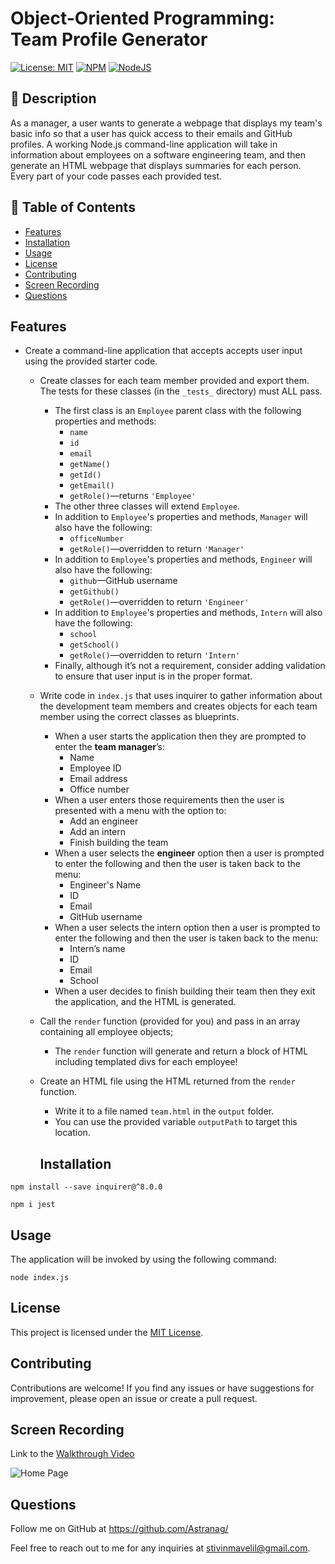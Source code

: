 # Object-Oriented Programming: Team Profile Generator
[![License: MIT](https://img.shields.io/badge/License-MIT-yellow.svg?style=for-the-badge)](https://opensource.org/licenses/MIT) [![NPM](https://img.shields.io/badge/NPM-%23CB3837.svg?style=for-the-badge&logo=npm&logoColor=white)](https://www.npmjs.com/)
[![NodeJS](https://img.shields.io/badge/node.js-6DA55F?style=for-the-badge&logo=node.js&logoColor=white)](https://nodejs.org/)

## 📖 Description

As a manager, a user wants to generate a webpage that displays my team's basic info so that a user has quick access to their emails and GitHub profiles. A working Node.js command-line application will take in information about employees on a software engineering team, and then generate an HTML webpage that displays summaries for each person. Every part of your code passes each provided test.

## 🚩 Table of Contents
- [Features](#features)
- [Installation](#installation)
- [Usage](#usage)
- [License](#license)
- [Contributing](#contributing)
- [Screen Recording](#screen-recording)
- [Questions](#questions)

## Features 


* Create a command-line application that accepts accepts user input using the provided starter code.   
  * Create classes for each team member provided and export them. The tests for these classes (in the `_tests_` directory) must ALL pass.     
    * The first class is an `Employee` parent class with the following properties and methods:       
      * `name`
      * `id`
      * `email`
      * `getName()`
      * `getId()`
      * `getEmail()`
      * `getRole()`&mdash;returns `'Employee'`     
    * The other three classes will extend `Employee`.      
    * In addition to `Employee`'s properties and methods, `Manager` will also have the following:
      * `officeNumber`
      * `getRole()`&mdash;overridden to return `'Manager'`
    * In addition to `Employee`'s properties and methods, `Engineer` will also have the following:
      * `github`&mdash;GitHub username
      * `getGithub()`
      * `getRole()`&mdash;overridden to return `'Engineer'`
    * In addition to `Employee`'s properties and methods, `Intern` will also have the following:
      * `school`
      * `getSchool()`
      * `getRole()`&mdash;overridden to return `'Intern'`
    * Finally, although it’s not a requirement, consider adding validation to ensure that user input is in the proper format.   
  * Write code in `index.js` that uses inquirer to gather information about the development team members and creates objects for each team member using the correct classes as blueprints.
    * When a user starts the application then they are prompted to enter the **team manager**’s:
      * Name
      * Employee ID
      * Email address
      * Office number
    * When a user enters those requirements then the user is presented with a menu with the option to:
      * Add an engineer
      * Add an intern 
      * Finish building the team
    * When a user selects the **engineer** option then a user is prompted to enter the following and then the user is taken back to the menu:
      * Engineer's Name
      * ID
      * Email
      * GitHub username
    * When a user selects the intern option then a user is prompted to enter the following and then the user is taken back to the menu:
      * Intern’s name
      * ID
      * Email
      * School
    * When a user decides to finish building their team then they exit the application, and the HTML is generated.
  * Call the `render` function (provided for you) and pass in an array containing all employee objects; 
    * The `render` function will generate and return a block of HTML including templated divs for each employee!
  * Create an HTML file using the HTML returned from the `render` function. 
    * Write it to a file named `team.html` in the `output` folder. 
    * You can use the provided variable `outputPath` to target this location.
   
    ## Installation
````
npm install --save inquirer@^8.0.0

npm i jest
````

## Usage
The application will be invoked by using the following command:
````
node index.js
````

## License
This project is licensed under the [MIT License](LICENSE).

## Contributing
Contributions are welcome! If you find any issues or have suggestions for improvement, please open an issue or create a pull request.

## Screen Recording

Link to the [Walkthrough Video]()

![Home Page]()

## Questions
Follow me on GitHub at https://github.com/Astranag/

Feel free to reach out to me for any inquiries at [stivinmavelil@gmail.com](mailto:stivinmavelil@gmail.com).


